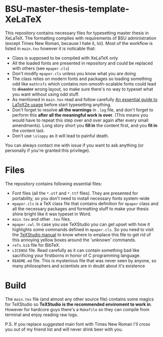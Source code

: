 # BSU-master-thesis-template-XeLaTeX
This repository contains necessary files for typesetting master thesis in XeLaTeX. The formatting complies with requirements of BSU administration (except Times New Roman, because I hate it, lol). Most of the workflow is listed in `main.tex` however it is noticable that:
- Class is supposed to be compiled with XeLaTeX only
- All the loaded fonts are presented in repository and could be replaced with others (see `mpaper.cls`)
- Don't modify `mpaper.cls` unless you know what you are doing
- The class relies on modern fonts and packages so loading something odd like `mathrsfs` which contains non-smooth-scalable fonts could lead to ~~disaster~~ wrong layout, so make sure there's no way to typeset what you want without using odd stuff.
- As mentioned in `main.tex` read and follow carefully [An essential guide to LaTeX2e usage](http://anorien.csc.warwick.ac.uk/mirrors/CTAN/info/l2tabu/english/l2tabuen.pdf) before start typesetting anything.
- Don't forget to resolve **all the warnings** in `.log` file, and don't forget to perform this **after all the meaningful work is over**. (This means you would have to repeat this step over and over again after every small amendments). Long story short you __fill in__ the content first, and you __fit in__ the content last.
- Don't use `\sloppy` as it will lead to painful death.

You can always contact me with issue if you want to ask anything (or personally if you're granted this privilege).

# Files
The repository contains following essential files:
- Font files (all the `*.otf` and `*.ttf` files). They are presented for portability, so you don't need to install necessary fonts system-wide
- `mpaper.cls` is a TeX class file that contains definition for `mpaper` class and all the necessary packages and formatting stuff to make your thesis shine bright like it was typeset in Word.
- `main.tex` and other `.tex` files.
- `mpaper.cwl`. In case you use TeXStudio you can get upset with how it highlights some commands defined in `mpaper.cls`. So you need to visit the [TeXStudio manual](https://texstudio-org.github.io/background.html#description-of-the-cwl-format) to know where to emplace this file to get rid of this annoying yellow boxes around the 'unknown' commands.
- `refs.bib` file for BibTeX.
- `LICENSE` file. Read carefully as it can contain something bad like sacrificing your firstborns in honor of C programming language.
- `README.md` file. This is mysterious file that was never seen by anyone, so many philosophers and scientists are in doubt about it's existence

# Build
The `main.tex` file (and almost any other source file) contains some magics for TeXStudio so **TeXStudio is the recommended enviroment to work in**. However for hardcore guys there's a `Makefile` so they can compile from terminal and enjoy reading raw logs.

P.S. If you replace suggested main font with Times New Roman I'll cross you out of my friend list and will never drink beer with you.